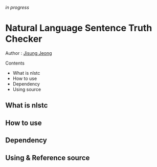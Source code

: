 *in progress*



# Natural Language Sentence Truth Checker

Author : [Jisung Jeong](jisung0920@hanyang.ac.kr)  



Contents

- What is nlstc
- How to use
- Dependency
- Using source



## What is nlstc



## How to use



## Dependency



## Using & Reference source